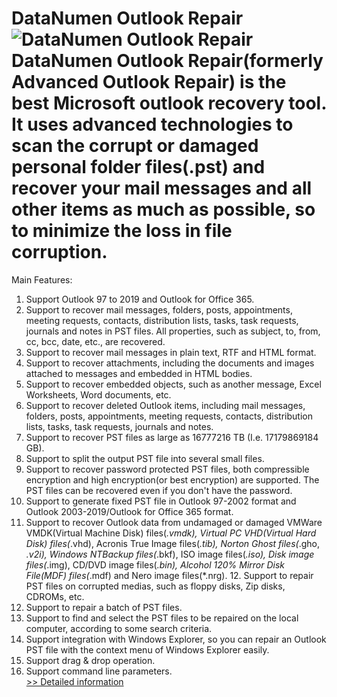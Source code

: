 # DataNumen Outlook Repair<br />![DataNumen Outlook Repair](https://mycommerce.akamaized.net/api/pimages/P300044804/BIG/300044804.JPG)<br />DataNumen Outlook Repair(formerly Advanced Outlook Repair) is the best Microsoft outlook recovery tool. It uses advanced technologies to scan the corrupt or damaged personal folder files(.pst) and recover your mail messages and all other items as much as possible, so to minimize the loss in file corruption.
Main Features:
1. Support Outlook 97 to 2019 and Outlook for Office 365.
2. Support to recover mail messages, folders, posts, appointments, meeting requests, contacts, distribution lists, tasks, task requests, journals and notes in PST files. All properties, such as subject, to, from, cc, bcc, date, etc., are recovered.
3. Support to recover mail messages in plain text, RTF and HTML format.
4. Support to recover attachments, including the documents and images attached to messages and embedded in HTML bodies.
5. Support to recover embedded objects, such as another message, Excel Worksheets, Word documents, etc.
6. Support to recover deleted Outlook items, including mail messages, folders, posts, appointments, meeting requests, contacts, distribution lists, tasks, task requests, journals and notes.
7. Support to recover PST files as large as 16777216 TB (I.e. 17179869184 GB).
8. Support to split the output PST file into several small files.
9. Support to recover password protected PST files, both compressible encryption and high encryption(or best encryption) are supported. The PST files can be recovered even if you don't have the password.
10. Support to generate fixed PST file in Outlook 97-2002 format and Outlook 2003-2019/Outlook for Office 365 format.
11. Support to recover Outlook data from undamaged or damaged VMWare VMDK(Virtual Machine Disk) files(*.vmdk), Virtual PC VHD(Virtual Hard Disk) files(*.vhd), Acronis True Image files(*.tib), Norton Ghost files(*.gho, *.v2i), Windows NTBackup files(*.bkf), ISO image files(*.iso), Disk image files(*.img), CD/DVD image files(*.bin), Alcohol 120% Mirror Disk File(MDF) files(*.mdf) and Nero image files(*.nrg). 12. Support to repair PST files on corrupted medias, such as floppy disks, Zip disks, CDROMs, etc.
13. Support to repair a batch of PST files.
14. Support to find and select the PST files to be repaired on the local computer, according to some search criteria.
15. Support integration with Windows Explorer, so you can repair an Outlook PST file with the context menu of Windows Explorer easily.
16. Support drag & drop operation.
17. Support command line parameters.<br />[>> Detailed information](https://secure.shareit.com/shareit/product.html?productid=300044804&affiliateid=200057808)